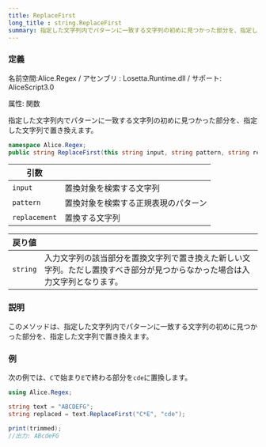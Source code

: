 ```yaml
---
title: ReplaceFirst
long_title : string.ReplaceFirst
summary: 指定した文字列内でパターンに一致する文字列の初めに見つかった部分を、指定した文字列で置き換えます。
---
```


### 定義
名前空間:Alice.Regex / アセンブリ : Losetta.Runtime.dll / サポート: AliceScript3.0

属性: 関数

指定した文字列内でパターンに一致する文字列の初めに見つかった部分を、指定した文字列で置き換えます。

```cs title="AliceScript"
namespace Alice.Regex;
public string ReplaceFirst(this string input, string pattern, string replacement);
```

|引数| |
|-|-|
|`input`|置換対象を検索する文字列|
|`pattern`|置換対象を検索する正規表現のパターン|
|`replacement`|置換する文字列|

|戻り値| |
|-|-|
|`string`|入力文字列の該当部分を置換文字列で置き換えた新しい文字列。ただし置換すべき部分が見つからなかった場合は入力文字列となります。|

### 説明
このメソッドは、指定した文字列内でパターンに一致する文字列の初めに見つかった部分を、指定した文字列で置き換えます。

### 例
次の例では、`C`で始まり`E`で終わる部分を`cde`に置換します。

```cs title="AliceScript"
using Alice.Regex;

string text = "ABCDEFG";
string replaced = text.ReplaceFirst("C*E", "cde");

print(trimmed);
//出力: ABcdeFG
```